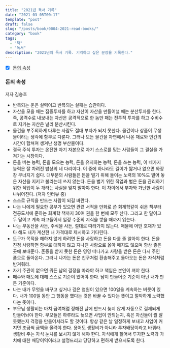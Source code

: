 ```yaml
---
title: "2021년 독서 기록"
date: "2021-03-05T00:17"
template: "post"
draft: false
slug: "/posts/book/0004-2021-read-books/"
category: "book"
tags:
  - "책"
  - "독서"
description: "2021년의 독서 기록. 기억하고 싶은 문장을 기록한다."
---
```


- [x] [돈의 속성](#돈의-속성)

### 돈의 속성

저자 김승호

- 반복되는 운은 실력이고 반복되는 실패는 습관이다.
- 자산을 모을 때는 집중투자를 하고 자산이 자산을 만들어낼 때는 분산투자를 한다. 즉, 공격수로 내보내는 자산은 공격적으로 한 놈만 패는 전투적 투자를 하고 수비수로 지키는 자산은 널리 분산시킨다.
- 물건을 부주의하게 다루는 사람도 절대 부자가 되지 못한다. 물건이나 상품이 무생물이라는 생각에 함부로 다룬다. 그러나 모든 물건을 자연에서 나온 재료와 인간의 시간이 합쳐져 생겨난 생명 부산물이다.
- 결국 주식 투자는 온전한 자기 자본으로 자기 스스로를 믿는 사람들이 그 결실을 가져가는 시장이다.
- 돈을 버는 능력, 돈을 모으는 능력, 돈을 유지하는 능력, 돈을 쓰는 능력, 이 네가지 능력은 잘 차려진 밥상의 네 다리이다. 이 중에 하나라도 길이가 짧거나 없으면 와장창 무너지기 쉽다. 대부분의 사람들은 돈을 벌기 위해 들이는 노력의 10%도 벌어 놓은 자산을 지키고 불리는데 쓰지 않는다. 돈을 벌기 위한 직업과 벌은 돈을 관리하기 위한 직업이 두 개라는 사실을 잊지 말아야 한다. 이 차이에서 부자와 가난한 사람이 나뉘어진다. (저자 인터뷰 중)
- 스스로 규칙을 만드는 사람이 되길 바란다.
- 나는 나에게 필요한 공부가 있으면 관련 서적을 만화로 쓴 회계학같이 쉬운 책부터 전공도서에 준하는 회계학 책까지 30여 권을 한 번에 모두 산다. 그리고 한 달이고 두 달이고 계속 파고들어서 일정 수준의 지식을 쌓을 때까지 읽는다.
- 나는 부동산을 사든, 주식을 사든, 절대로 따라가지 않는다. 매물에 어떤 호재가 있다 해도 내가 계산한 내 가격대로 제시하고 기다린다.
- 도구가 목적을 해하지 않게 하려면 돈을 사랑하고 돈을 다룰 줄 알아야 한다. 돈을 진정 사랑하면 함부로 대하지 않고 지나친 사랑으로 옭아 매지도 않으며 항상 좋은 곳에 보내준다. 존중을 받지 못한 돈은 영영 떠나가고 사랑을 받은 돈은 다시 주인 품으로 돌아온다. 그러니 나가는 돈은 친구처럼 환송해주고 돌아오는 돈은 자식처럼 반겨줘라.
- 자기 주관이 없으면 뭐든 남의 결정을 따라야 하고 책임은 본인이 져야 한다.
- 매수와 매도에 대해 스스로 기준이 있어야 한다. 남이 만들어준 기준이 아닌 내가 만든 기준이다.
- 나는 내가 무엇을 바꾸고 싶거나 깊은 염원이 있으면 100일을 계속하는 버릇이 있다. 내가 100일 동안 그 행동을 했다는 것은 바꿀 수 있다는 뜻이고 절박하게 노력했다는 뜻이다.
- 부모님 생활비는 마치 급여처럼 정해진 날에 반드시 늦지 않게 자동으로 결제되게 만들어놔야 한다. 부모들은 하루라도 늦으면 사업이 안되는지, 혹은 자신들이 뭘 잘못했는지 걱정을 만들어서라도 할 것이다. 항상 같은 날 일정하게 보내고 사업이 커지면 조금씩 금액을 올려야 한다. 용어도 생활비가 아니라 투자배당이라고 바꿔라. 생활비 주는 자식 눈치를 보시지 않게 해야 한다. 자식에게 젊어서 투자한 노력과 가치에 대한 배당이익이라고 설명드리고 당당하고 편하게 받으시도록 한다.
